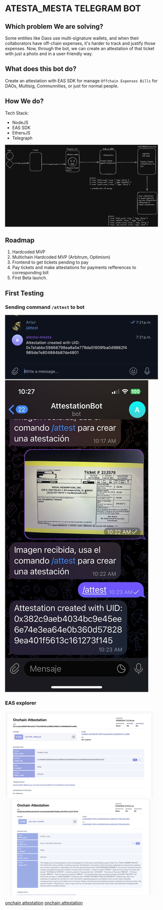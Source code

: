 # ATESTA_MESTA TELEGRAM BOT

## Which problem We are solving?

Some entities like Daos use multi-signature wallets, and when their collaborators have off-chain expenses, it's harder to track and justify those expenses. Now, through the bot, we can create an attestation of that ticket with just a photo and in a user-friendly way.

## What does this bot do?

Create an attestation with EAS SDK for manage `Offchain Expenses Bills` for DAOs, Multisig, Communnities, or just for normal people.

## How We do?

Tech Stack:

* NodeJS
* EAS SDK
* EthersJS
* Telegraph

![atesta_mesta](./assets/atesta_mesta_diagram.png)

## Roadmap

1. Hardcoded MVP
2. Multichain Hardcoded MVP (Arbitrum, Optimism)
3. Frontend to get tickets pending to pay
4. Pay tickets and make attestations for payments refferences to corresponding bill
5. First Beta launch.

## First Testing

### Sending command `/attest` to bot

![message_to_bot](./assets/bot.png)
![integration](./assets/integration.jpg)

### EAS explorer

![eas_explorer](./assets/onchain_attestation.png)
![OnchainAttestation](./assets/OnchainAttestation.png)

[onchain attestation](https://sepolia.easscan.org/attestation/view/0x7a1abbc59866798ea8a5e779da5f809fba0d9862f4985de7e804884b87de4801)
[onchain attestation](https://sepolia.easscan.org/attestation/view/0x382c9aeb4034bc9e45ee6e74e3ea64e0b360d578289ea401f5613c161273f145)
